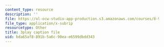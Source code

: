 ```yaml
---
content_type: resource
description: ''
file: https://ol-ocw-studio-app-production.s3.amazonaws.com/courses/8-962-general-relativity-spring-2020/bda65af8891b5a6c90eae6599dbdd343_LoIq6KElVxs.vtt
file_type: application/x-subrip
resourcetype: Other
title: 3play caption file
uid: bda65af8-891b-5a6c-90ea-e6599dbdd343
---
```

